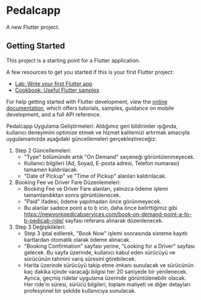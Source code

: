# Pedalcapp

A new Flutter project.

## Getting Started

This project is a starting point for a Flutter application.

A few resources to get you started if this is your first Flutter project:

- [Lab: Write your first Flutter app](https://docs.flutter.dev/get-started/codelab)
- [Cookbook: Useful Flutter samples](https://docs.flutter.dev/cookbook)

For help getting started with Flutter development, view the
[online documentation](https://docs.flutter.dev/), which offers tutorials,
samples, guidance on mobile development, and a full API reference.





Pedalcapp Uygulama Geliştirmeleri: Aldığımız geri bildirimler ışığında, kullanıcı deneyimini optimize etmek ve hizmet kalitemizi artırmak amacıyla uygulamamızda aşağıdaki güncellemeleri gerçekleştireceğiz:
1. Step 2 Güncellemeleri:
    * "Type" bölümünde artık "On Demand" seçeneği görüntülenmeyecek.
    * Kullanıcı bilgileri (Ad, Soyad, E-posta adresi, Telefon numarası) tamamen kaldırılacak.
    * "Date of Pickup" ve "Time of Pickup" alanları kaldırılacak.
2. Booking Fee ve Driver Fare Düzenlemeleri:
    * Booking Fee ve Driver Fare alanları, yalnızca ödeme işlemi tamamlandıktan sonra görüntülenecek.
    * "Paid" ifadesi, ödeme yapılmadan önce görünmeyecek.
    * Bu alanlar sadece point a to b icin, daha önce belirttiğimiz gibi https://newyorkpedicabservices.com/book-on-demand-point-a-to-b-pedicab-ride/ sayfası referans alınarak düzenlenecek.
3. Step 3 Değişiklikleri:
    * Step 3 iptal edilerek, "Book Now" işlemi sonrasında sisteme kayıtlı kartlardan otomatik olarak ödeme alınacak.
    * "Booking Confirmation" sayfası yerine, "Looking for a Driver" sayfası gelecek. Bu sayfa üzerinde, kullanıcı kabul eden sürücüyü ve sürücünün tahmini varış süresini görebilecek.
    * Harita üzerinde sürücüyü takip etme imkanı sunulacak ve sürücünün kaç dakika içinde varacağı bilgisi her 20 saniyede bir yenilenecek.
Ayrıca, geçmiş ridelar uygulama üzerinde görüntülenebilir olacak. Her ride’ın süresi, sürücü bilgileri, toplam maliyeti ve diğer detayları profesyonel bir şekilde kullanıcıya sunulacak.

